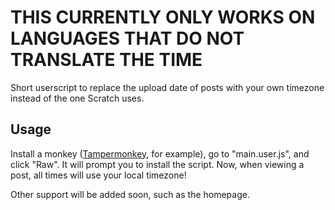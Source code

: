 # THIS CURRENTLY ONLY WORKS ON LANGUAGES THAT DO NOT TRANSLATE THE TIME
Short userscript to replace the upload date of posts with your own timezone instead of the one Scratch uses.

## Usage
Install a monkey ([Tampermonkey](https://tampermonkey.net), for example), go to "main.user.js", and click "Raw". It will prompt you to install the script. Now, when viewing a post, all times will use your local timezone!

Other support will be added soon, such as the homepage.
